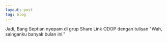 ```yaml
---
layout: post
tag: blog
---
```


Jadi, Bang Septian nyepam di grup Share Link ODOP dengan tulisan "Wah, sainganku banyak bulan ini."